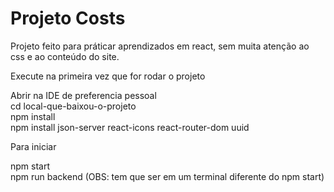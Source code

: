 # Projeto Costs

Projeto feito para práticar aprendizados em react, sem muita atenção ao css e ao conteúdo do site.
 
Execute na primeira vez que for rodar o projeto

Abrir na IDE de preferencia pessoal <br>
cd local-que-baixou-o-projeto <br>
npm install <br>
npm install json-server react-icons react-router-dom uuid <br>

Para iniciar <br>

npm start <br> 
npm run backend (OBS: tem que ser em um terminal diferente do npm start) <br>

